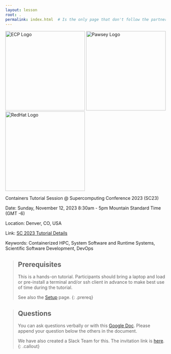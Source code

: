 ```yaml
---
layout: lesson
root: .
permalink: index.html  # Is the only page that don't follow the partner /:path/index.html
---
```



<img src="{{ page.root }}/fig/ecp.jpg" alt="ECP Logo" width="250">
<img src="{{ page.root }}/fig/pawsey.png" alt="Pawsey Logo" width="250">
<img src="{{ page.root }}/fig/redhat.png" alt="RedHat Logo" width="250">


Containers Tutorial Session @ Supercomputing Conference 2023 (SC23)

Date: Sunday, November 12, 2023 8:30am - 5pm Mountain Standard Time (GMT -6)

Location: Denver, CO, USA

Link: [SC 2023 Tutorial Details](https://sc23.supercomputing.org/presentation/?id=tut108&sess=sess220)

Keywords: Containerized HPC, System Software and Runtime Systems, Scientific Software Development, DevOps


> ## Prerequisites
> 
> This is a hands-on tutorial.  Participants should bring a laptop and load or pre-install a terminal and/or ssh client in advance to make best use of time during the tutorial.  
> 
> See also the [Setup](./setup.html) page.
{: .prereq}


> ## Questions
> 
> You can ask questions verbally or with this [Google Doc](https://docs.google.com/document/d/1zrWRGeDEbokQq03hAHxZzXpNzBSp4YSKJhHiNtjSe1Y/edit?usp=sharing).
> Please append your question below the others in the document.
> 
> We have also created a Slack Team for this.  The invitation link is [here](https://join.slack.com/t/hpc-containers/shared_invite/enQtODI3NzY1NDU4OTk5LTUxOTgyOWJmYjIwOWI5YWU2MzBhZDI3Zjc1YmZmMjAxZjgzYzk4ZWEwNmFlNzlkOWI0MGNlZDNlMTBhYTBlOWY).
{: .callout}

